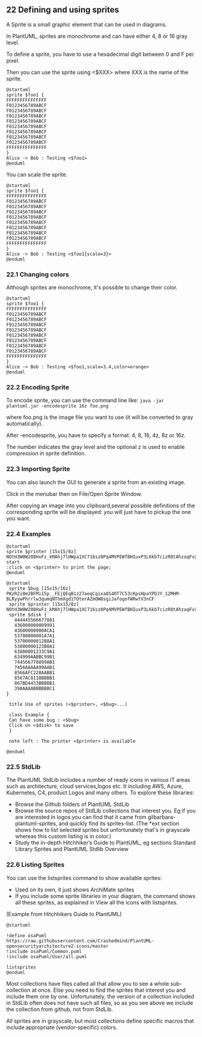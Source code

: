 ## 22 Defining and using sprites

A Sprite is a small graphic element that can be used in diagrams.

In PlantUML, sprites are monochrome and can have either 4, 8 or 16 gray level.

To define a sprite, you have to use a hexadecimal digit between 0 and F per pixel.

Then you can use the sprite using <$XXX> where XXX is the name of the sprite.

```plantuml {hide=false}
@startuml
sprite $foo1 {
FFFFFFFFFFFFFFF
F0123456789ABCF
F0123456789ABCF
F0123456789ABCF
F0123456789ABCF
F0123456789ABCF
F0123456789ABCF
F0123456789ABCF
F0123456789ABCF
FFFFFFFFFFFFFFF
}
Alice -> Bob : Testing <$foo1>
@enduml
```

You can scale the sprite.

```plantuml {hide=false}
@startuml
sprite $foo1 {
FFFFFFFFFFFFFFF
F0123456789ABCF
F0123456789ABCF
F0123456789ABCF
F0123456789ABCF
F0123456789ABCF
F0123456789ABCF
F0123456789ABCF
F0123456789ABCF
FFFFFFFFFFFFFFF
}
Alice -> Bob : Testing <$foo1{scale=3}>
@enduml
```

### 22.1 Changing colors

Although sprites are monochrome, it's possible to change their color.

```plantuml {hide=false}
@startuml
sprite $foo1 {
FFFFFFFFFFFFFFF
F0123456789ABCF
F0123456789ABCF
F0123456789ABCF
F0123456789ABCF
F0123456789ABCF
F0123456789ABCF
F0123456789ABCF
F0123456789ABCF
FFFFFFFFFFFFFFF
}
Alice -> Bob : Testing <$foo1,scale=3.4,color=orange>
@enduml
```

### 22.2 Encoding Sprite

To encode sprite, you can use the command line like:
`java -jar plantuml.jar -encodesprite 16z foo.png`

where foo.png is the image file you want to use (it will be converted to gray automatically).

After -encodesprite, you have to specify a format: 4, 8, 16, 4z, 8z or 16z.

The number indicates the gray level and the optional z is used to enable compression in sprite definition.

### 22.3 Importing Sprite

You can also launch the GUI to generate a sprite from an existing image.

Click in the menubar then on File/Open Sprite Window.

After copying an image into you clipboard,several possible definitions of the corresponding sprite will be displayed: you will just have to pickup the one you want.

### 22.4 Examples

```plantuml {hide=false}
@startuml
sprite $printer [15x15/8z] NOtH3W0W208HxFz_kMAhj7lHWpa1XC716sz0Pq4MVPEWfBHIuxP3L6kbTcizR8tAhzaqFvXwvFfPEqm0
start
:click on <$printer> to print the page;
@enduml
```

```plantuml {hide=false}
@startuml
 sprite $bug [15x15/16z] PKzR2i0m2BFMi15p__FEjQEqB1z27aeqCqixa8S4OT7C53cKpsHpaYPDJY_12MHM-BLRyywPhrrlw3qumqNThmXgd1TOterAZmOW8sgiJafogofWRwtV3nCF
 sprite $printer [15x15/8z] NOtH3W0W208HxFz_kMAhj7lHWpa1XC716sz0Pq4MVPEWfBHIuxP3L6kbTcizR8tAhzaqFvXwvFfPEqm0
 sprite $disk {
   444445566677881
   436000000009991
   43600000000ACA1
   53700000001A7A1
   53700000012B8A1
   53800000123B8A1
   63800001233C9A1
   634999AABBC99B1
   744566778899AB1
   7456AAAAA99AAB1
   8566AFC228AABB1
   8567AC8118BBBB1
   867BD4433BBBBB1
   39AAAAABBBBBBC1
}

 title Use of sprites (<$printer>, <$bug>...)

 class Example {
 Can have some bug : <$bug>
 Click on <$disk> to save
 }

 note left : The printer <$printer> is available

@enduml
```

### 22.5 StdLib

The PlantUML StdLib includes a number of ready icons in various IT areas such as architecture, cloud services,logos etc. It including AWS, Azure, Kubernetes, C4, product Logos and many others. To explore these libraries:
* Browse the Github folders of PlantUML StdLib
* Browse the source repos of StdLib collections that interest you. Eg if you are interested in logos you can find that it came from gilbarbara-plantuml-sprites, and quickly find its sprites-list. (The *ext section shows how to list selected sprites but unfortunately that's in grayscale whereas this custom listing is in color.)
* Study the in-depth Hitchhiker’s Guide to PlantUML, eg sections Standard Library Sprites and PlantUML Stdlib Overview

### 22.6 Listing Sprites

You can use the listsprites command to show available sprites:
* Used on its own, it just shows ArchiMate sprites
* If you include some sprite libraries in your diagram, the command shows all these sprites, as explained in View all the icons with listsprites.

(Example from Hitchhikers Guide to PlantUML)

```plantuml {hide=false}
@startuml

!define osaPuml https://raw.githubusercontent.com/Crashedmind/PlantUML-opensecurityarchitecture2-icons/master
!include osaPuml/Common.puml
!include osaPuml/User/all.puml

listsprites
@enduml
```

Most collections have files called all that allow you to see a whole sub-collection at once. Else you need to find the sprites that interest you and include them one by one. Unfortunately, the version of a collection included in StdLib often does not have such all files, so as you see above we include the collection from github, not from StdLib.

All sprites are in grayscale, but most collections define specific macros that include appropriate (vendor-specific) colors.
